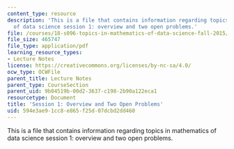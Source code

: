 ```yaml
---
content_type: resource
description: 'This is a file that contains information regarding topics in mathematics
  of data science session 1: overview and two open problems.'
file: /courses/18-s096-topics-in-mathematics-of-data-science-fall-2015/594e3ae91cc8e865f25d07dcbd2dd460_MIT18_S096F15_Ses1.pdf
file_size: 465747
file_type: application/pdf
learning_resource_types:
- Lecture Notes
license: https://creativecommons.org/licenses/by-nc-sa/4.0/
ocw_type: OCWFile
parent_title: Lecture Notes
parent_type: CourseSection
parent_uid: 9b04519b-00d2-3637-c198-2b90a122eca1
resourcetype: Document
title: 'Session 1: Overview and Two Open Problems'
uid: 594e3ae9-1cc8-e865-f25d-07dcbd2dd460
---
```

This is a file that contains information regarding topics in mathematics of data science session 1: overview and two open problems.